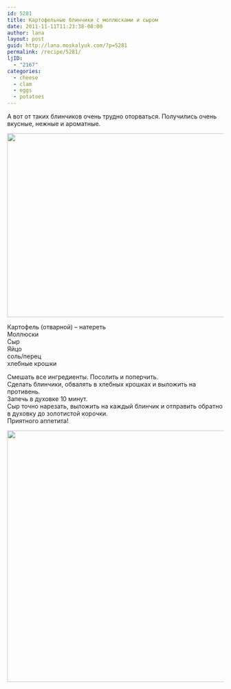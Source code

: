 ```yaml
---
id: 5281
title: Картофельные блинчики с моллюсками и сыром
date: 2011-11-11T11:23:38-08:00
author: lana
layout: post
guid: http://lana.moskalyuk.com/?p=5281
permalink: /recipe/5281/
ljID:
  - "2167"
categories:
  - cheese
  - clam
  - eggs
  - potatoes
---
```

А вот от таких блинчиков очень трудно оторваться. Получились очень вкусные, нежные и ароматные.

<img loading="lazy" class="alignnone" title="potato latkes with cheese" src="http://farm7.static.flickr.com/6223/6335290068_0b70597b91_z.jpg" alt="" width="640" height="427" /> 

Картофель (отварной) &#8211; натереть  
Моллюски  
Сыр  
Яйцо  
соль/перец  
хлебные крошки

Смешать все ингредиенты. Посолить и поперчить.  
Сделать блинчики, обвалять в хлебных крошках и выложить на противень.  
Запечь в духовке 10 минут.  
Сыр точно нарезать, выложить на каждый блинчик и отправить обратно в духовку до золотистой корочки.  
Приятного аппетита!

<img loading="lazy" class="alignnone" title="potato latkes" src="http://farm7.static.flickr.com/6219/6335290370_49207a406e_z.jpg" alt="" width="640" height="584" />